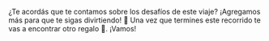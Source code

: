 ¿Te acordás que te contamos sobre los desafíos de este viaje? ¡Agregamos más para que te sigas divirtiendo! :tada: Una vez que termines este recorrido te vas a encontrar otro regalo :gift:. ¡Vamos!